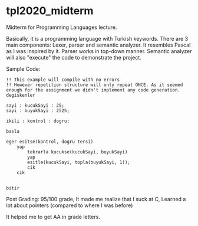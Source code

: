 # tpl2020_midterm
Midterm for Programming Languages lecture.

Basically, it is a programming language with Turkish keywords. There are 3 main components: Lexer, parser and semantic analyzer.
It resembles Pascal as I was inspired by it. Parser works in top-down manner. Semantic analyzer will also "execute" the code to demonstrate the project.

Sample Code:
```
!! This example will compile with no errors
!! However repetition structure will only repeat ONCE. As it seemed enough for the assignment we didn't implement any code generation.
degiskenler

sayi : kucukSayi : 25;
sayi : buyukSayi : 2525;

ikili : kontrol : dogru;

basla

eger esitse(kontrol, dogru tersi)
    yap
        tekrarla kucukse(kucukSayi, buyukSayi)
        yap
        esitle(kucukSayi, topla(buyukSayi, 1));
        cik
    cik


bitir
```

Post Grading:
95/100 grade,
It made me realize that I suck at C,
Learned a lot about pointers (compared to where I was before)

It helped me to get AA in grade letters.
